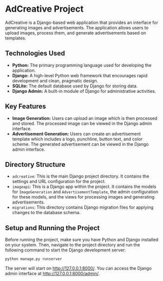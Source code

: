 # AdCreative Project

AdCreative is a Django-based web application that provides an interface for generating images and advertisements. The application allows users to upload images, process them, and generate advertisements based on templates.

## Technologies Used

- **Python:** The primary programming language used for developing the application.
- **Django:** A high-level Python web framework that encourages rapid development and clean, pragmatic design.
- **SQLite:** The default database used by Django for storing data.
- **Django Admin:** A built-in module of Django for administrative activities.

## Key Features

- **Image Generation:** Users can upload an image which is then processed and stored. The processed image can be viewed in the Django admin interface.
- **Advertisement Generation:** Users can create an advertisement template which includes a logo, punchline, button text, and color scheme. The generated advertisement can be viewed in the Django admin interface.

## Directory Structure

- `adcreative`: This is the main Django project directory. It contains the settings and URL configuration for the project.
- `imageapi`: This is a Django app within the project. It contains the models for `ImageGeneration` and `AdvertisementTemplate`, the admin configuration for these models, and the views for processing images and generating advertisements.
- `migrations`: This directory contains Django migration files for applying changes to the database schema.

## Setup and Running the Project

Before running the project, make sure you have Python and Django installed on your system. Then, navigate to the project directory and run the following command to start the Django development server:

```sh
python manage.py runserver
```

The server will start on http://127.0.0.1:8000/. You can access the Django admin interface at http://127.0.0.1:8000/admin/.
